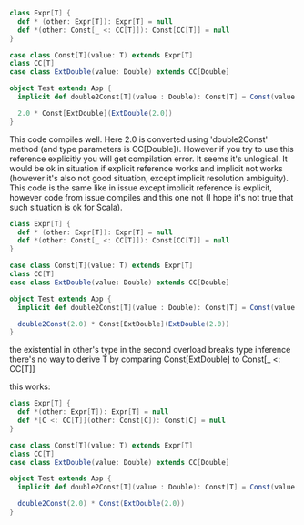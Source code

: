 ```scala
class Expr[T] {
  def * (other: Expr[T]): Expr[T] = null
  def *(other: Const[_ <: CC[T]]): Const[CC[T]] = null
}

case class Const[T](value: T) extends Expr[T]
class CC[T]
case class ExtDouble(value: Double) extends CC[Double]

object Test extends App {
  implicit def double2Const[T](value : Double): Const[T] = Const(value.asInstanceOf[T])

  2.0 * Const[ExtDouble](ExtDouble(2.0))
}
```
This code compiles well. Here 2.0 is converted using 'double2Const' method (and type parameters is CC[Double]).
However if you try to use this reference explicitly you will get compilation error. It seems it's unlogical. It would be ok in situation if explicit reference works and implicit not works (however it's also not good situation, except implicit resolution ambiguity).
This code is the same like in issue except implicit reference is explicit, however code from issue compiles and this one not (I hope it's not true that such situation is ok for Scala).
```scala
class Expr[T] {
  def * (other: Expr[T]): Expr[T] = null
  def *(other: Const[_ <: CC[T]]): Const[CC[T]] = null
}

case class Const[T](value: T) extends Expr[T]
class CC[T]
case class ExtDouble(value: Double) extends CC[Double]

object Test extends App {
  implicit def double2Const[T](value : Double): Const[T] = Const(value.asInstanceOf[T])

  double2Const(2.0) * Const[ExtDouble](ExtDouble(2.0))
}
```
the existential in other's type in the second overload breaks type inference 
there's no way to derive T by comparing Const[ExtDouble] to Const[_ <: CC[T]]

this works:

```scala
class Expr[T] {
  def *(other: Expr[T]): Expr[T] = null
  def *[C <: CC[T]](other: Const[C]): Const[C] = null
}

case class Const[T](value: T) extends Expr[T]
class CC[T]
case class ExtDouble(value: Double) extends CC[Double]

object Test extends App {
  implicit def double2Const[T](value : Double): Const[T] = Const(value.asInstanceOf[T])

  double2Const(2.0) * Const(ExtDouble(2.0))
}
```
